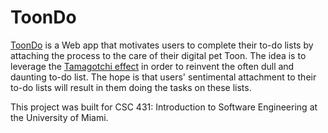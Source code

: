 # ToonDo
[ToonDo](https://toondo.netlify.app/) is a Web app that motivates users to complete their to-do lists by attaching the process to the care of their digital pet Toon. The idea is to leverage the [Tamagotchi effect](https://en.wikipedia.org/wiki/Tamagotchi_effect) in order to reinvent the often dull and daunting to-do list. The hope is that users' sentimental attachment to their to-do lists will result in them doing the tasks on these lists.

This project was built for CSC 431: Introduction to Software Engineering at the University of Miami.
